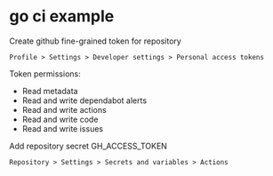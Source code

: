 # go ci example

Create github fine-grained token for repository

```
Profile > Settings > Developer settings > Personal access tokens
```

Token permissions:
- Read metadata
- Read and write dependabot alerts
- Read and write actions
- Read and write code
- Read and write issues

Add repository secret GH_ACCESS_TOKEN

```
Repository > Settings > Secrets and variables > Actions
```